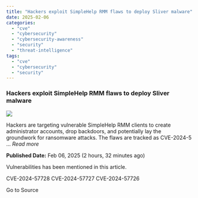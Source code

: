 ```yaml
---
title: "Hackers exploit SimpleHelp RMM flaws to deploy Sliver malware"
date: 2025-02-06
categories: 
  - "cve"
  - "cybersecurity"
  - "cybersecurity-awareness"
  - "security"
  - "threat-intelligence"
tags: 
  - "cve"
  - "cybersecurity"
  - "security"
---
```


### Hackers exploit SimpleHelp RMM flaws to deploy Sliver malware

![](https://upload.cvefeed.io/news/28306/thumbnail.jpg)

Hackers are targeting vulnerable SimpleHelp RMM clients to create administrator accounts, drop backdoors, and potentially lay the groundwork for ransomware attacks. The flaws are tracked as CVE-2024-5 ... _Read more_

**Published Date:** Feb 06, 2025 (2 hours, 32 minutes ago)

Vulnerabilities has been mentioned in this article.

CVE-2024-57728 CVE-2024-57727 CVE-2024-57726

Go to Source
